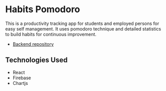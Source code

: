 # Habits Pomodoro

This is a productivity tracking app for students and employed persons for easy self management. It uses pomodoro technique and detailed statistics to build habits for continuous improvement.

- [Backend repository](https://github.com/anshulrr/habits-pomodoro)

## Technologies Used
- React
- Firebase
- Chartjs
